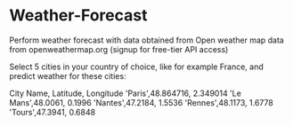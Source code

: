 # Weather-Forecast
Perform weather forecast with data obtained from Open weather map data from openweathermap.org (signup for free-tier API access)

Select 5 cities in your country of choice, like for example France, and predict weather for these cities:

City Name, Latitude, Longitude 
'Paris',48.864716, 2.349014
'Le Mans',48.0061, 0.1996
'Nantes',47.2184, 1.5536
'Rennes',48.1173, 1.6778
'Tours',47.3941, 0.6848
